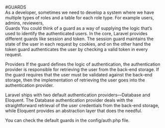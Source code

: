 #GUARDS <br>
As a developer, sometimes we need to develop a system where we have multiple types of roles and a table for each role type.
For example users, admins, reviewers,<br>
Guards
You could think of a guard as a way of supplying the logic that’s used to identify the authenticated users. In the core, Laravel provides different guards like session and token. The session guard maintains the state of the user in each request by cookies, and on the other hand the token guard authenticates the user by checking a valid token in every request.



Providers
If the guard defines the logic of authentication, the authentication provider is responsible for retrieving the user from the back-end storage. If the guard requires that the user must be validated against the back-end storage, then the implementation of retrieving the user goes into the authentication provider.

Laravel ships with two default authentication providers—Database and Eloquent. The Database authentication provider deals with the straightforward retrieval of the user credentials from the back-end storage, while Eloquent provides an abstraction layer that does the needful.<br>

You can check the default guards in the config/auth.php file.
